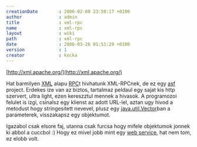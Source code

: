 ```yaml
---
creationDate        : 2006-02-08 23:50:17 +0100 
author              : admin 
title               : xml-rpc 
name                : xml-rpc 
layout              : wiki 
path                : xml-rpc 
date                : 2006-03-26 01:51:29 +0100 
version             : 1 
creator             : kocka 
---
```

[http://xml.apache.org/](http://xml.apache.org/)

Hat barmilyen [XML](XML.html) alapu [RPC](RPC.html)t hivhatunk XML-RPCnek, de ez egy [asf](ASF.html) project.  Erdekes ize van az biztos, tartalmaz peldaul egy sajat kis http szervert, ultra light, ezen kereszztul mennek a hivasok. A programozoi felulet is izgi, csinalsz egy klienst az adott URL-lel, aztan ugy hivod a metodust hogy stringesitett nevevel, plusz egy [java.util.Vector](http://docs.oracle.com/javase/7/docs/api/java/util/Vector.html)ban a parameterek, visszakapsz egy objektumot.

Igazabol csak elsore faj, utanna csak furcsa hogy mifele objektumok jonnek ki abbol a cuccbol :) Hogy ez mivel jobb mint egy [web service](Missing.html), hat nem tom, ez elobb volt.
